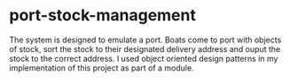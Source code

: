 # port-stock-management
The system is designed to emulate a port. Boats come to port with objects of stock, sort the stock to their designated delivery address and ouput the stock to the correct address. I used object oriented design patterns in my implementation of this project as part of a module.
